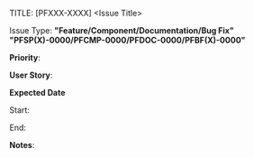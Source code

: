 TITLE: [PFXXX-XXXX] \<Issue Title\>
 
Issue Type: **"Feature/Component/Documentation/Bug Fix"** **"PFSP(X)-0000/PFCMP-0000/PFDOC-0000/PFBF(X)-0000"**

**Priority**: 

**User Story**:
   
**Expected Date**

Start: 

End: 

**Notes**:

```

```
